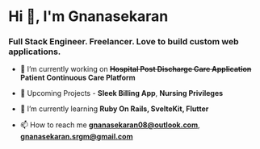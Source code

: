 <h1>Hi 👋, I'm Gnanasekaran</h1>
<h3>Full Stack Engineer. Freelancer. Love to build custom web applications.</h3>


- 🔭 I’m currently working on ~~**Hospital Post Discharge Care Application**~~ **Patient Continuous Care Platform** 

- :loudspeaker: Upcoming Projects - **Sleek Billing App**, **Nursing Privileges**

- 🌱 I’m currently learning **Ruby On Rails, SvelteKit, Flutter**

- 📫 How to reach me **gnanasekaran08@outlook.com**, **gnanasekaran.srgm@gmail.com**
